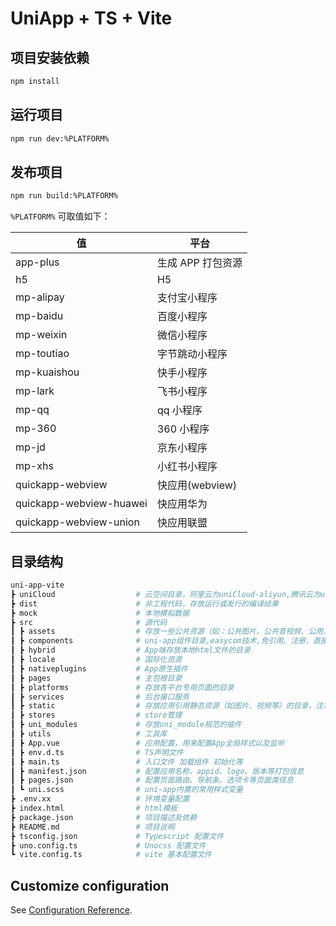 # UniApp + TS + Vite

## 项目安装依赖

```bash
npm install
```

## 运行项目

```bash
npm run dev:%PLATFORM%
```

## 发布项目

```bash
npm run build:%PLATFORM%
```

`%PLATFORM%` 可取值如下：

| 值                      | 平台              |
| ----------------------- | ----------------- |
| app-plus                | 生成 APP 打包资源 |
| h5                      | H5                |
| mp-alipay               | 支付宝小程序      |
| mp-baidu                | 百度小程序        |
| mp-weixin               | 微信小程序        |
| mp-toutiao              | 字节跳动小程序    |
| mp-kuaishou             | 快手小程序        |
| mp-lark                 | 飞书小程序        |
| mp-qq                   | qq 小程序         |
| mp-360                  | 360 小程序        |
| mp-jd                   | 京东小程序        |
| mp-xhs                  | 小红书小程序      |
| quickapp-webview        | 快应用(webview)   |
| quickapp-webview-huawei | 快应用华为        |
| quickapp-webview-union  | 快应用联盟        |

## 目录结构

```bash
uni-app-vite
┣ uniCloud                  # 云空间目录，阿里云为uniCloud-aliyun,腾讯云为uniCloud-tcb
┣ dist                      # 非工程代码，存放运行或发行的编译结果
┣ mock                      # 本地模拟数据
┣ src                       # 源代码
┃ ┣ assets                  # 存放一些公共资源（如：公共图片、公共音视频、公用工具库）
┃ ┣ components              # uni-app组件目录,easycom技术,免引用、注册，直接使用各种符合规范vue组件
┃ ┣ hybrid                  # App端存放本地html文件的目录
┃ ┣ locale                  # 国际化资源
┃ ┣ nativeplugins           # App原生插件
┃ ┣ pages                   # 主包根目录
┃ ┣ platforms               # 存放各平台专用页面的目录
┃ ┣ services                # 后台接口服务
┃ ┣ static                  # 存放应用引用静态资源（如图片、视频等）的目录，注意：静态资源只能存放于此
┃ ┣ stores                  # store管理
┃ ┣ uni_modules             # 存放uni_module规范的插件
┃ ┣ utils                   # 工具库
┃ ┣ App.vue                 # 应用配置，用来配置App全局样式以及监听
┃ ┣ env.d.ts                # TS声明文件
┃ ┣ main.ts                 # 入口文件 加载组件 初始化等
┃ ┣ manifest.json           # 配置应用名称、appid、logo、版本等打包信息
┃ ┣ pages.json              # 配置页面路由、导航条、选项卡等页面类信息
┃ ┗ uni.scss                # uni-app内置的常用样式变量
┣ .env.xx                   # 环境变量配置
┣ index.html                # html模板
┣ package.json              # 项目描述及依赖
┣ README.md                 # 项目说明
┣ tsconfig.json             # Typescript 配置文件
┣ uno.config.ts             # Unocss 配置文件
┗ vite.config.ts            # vite 基本配置文件
```

## Customize configuration

See [Configuration Reference](https://uniapp.dcloud.io/collocation/pages).
